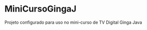 MiniCursoGingaJ
===============

Projeto configurado para uso no mini-curso de TV Digital Ginga Java
